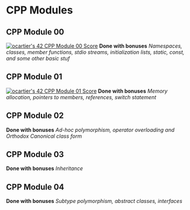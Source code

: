 # CPP Modules

## CPP Module 00
[![ocartier's 42 CPP Module 00 Score](https://badge42.vercel.app/api/v2/cl3a1t3z6003009laxullvdys/project/2588695)](https://github.com/JaeSeoKim/badge42) **Done with bonuses**
*Namespaces, classes, member functions, stdio streams,
initialization lists, static, const, and some other basic
stuf*

## CPP Module 01
[![ocartier's 42 CPP Module 01 Score](https://badge42.vercel.app/api/v2/cl3a1t3z6003009laxullvdys/project/2593608)](https://github.com/JaeSeoKim/badge42) **Done with bonuses**
*Memory allocation, pointers to members,
references, switch statement*

## CPP Module 02
**Done with bonuses**
*Ad-hoc polymorphism, operator overloading
and Orthodox Canonical class form*

## CPP Module 03
**Done with bonuses**
*Inheritance*

## CPP Module 04
**Done with bonuses**
*Subtype polymorphism, abstract classes, interfaces*
